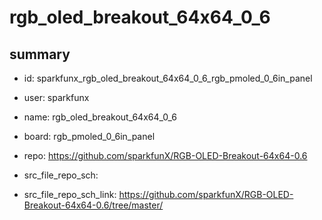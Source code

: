 # rgb_oled_breakout_64x64_0_6
 
## summary 
* id: sparkfunx_rgb_oled_breakout_64x64_0_6_rgb_pmoled_0_6in_panel
* user: sparkfunx
* name: rgb_oled_breakout_64x64_0_6
* board: rgb_pmoled_0_6in_panel
* repo: https://github.com/sparkfunX/RGB-OLED-Breakout-64x64-0.6



* src_file_repo_sch: 
* src_file_repo_sch_link: https://github.com/sparkfunX/RGB-OLED-Breakout-64x64-0.6/tree/master/




